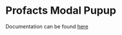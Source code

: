 # Profacts Modal Pupup

Documentation can be found [here](http://oneagency.github.io/profacts-js-consult/)
